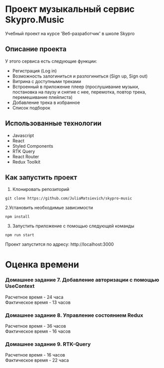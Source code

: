 # Проект музыкальный сервис Skypro.Music

Учебный проект на курсе 'Веб-разработчик' в школе Skypro

## Описание проекта

У этого сервиса есть следующие функции:

   - Регистрация (Log in)
   - Возможность залогиниться и разлогиниться (Sign up, Sign out)
   - Витрина с доступными треками
   - Встроенный в приложение плеер (прослушивание музыки, постановка на паузу и снятие с нее, перемотка, повтор трека, перемешивание плейлиста)
   - Добавление трека в избранное
   - Список подборок

## Использованные технологии

- Javascript
- React
- Styled Components
- RTK Query
- React Router
- Redux Toolkit

## Как запустить проект

1. Клонировать репозиторий

```
git clone https://github.com/JuliaMatsievich/skypro-music
```

2.Установить необходимые зависимости

```
npm install
```

3. Запустить приложение с помощью следующей команды

```
npm run start
```

Проект запустится по адресу: http://localhost:3000

# Оценка времени

### Домашнее задание 7. Добавление авторизации с помощью UseContext

Расчетное время  - 24 часа \
Фактическое время - 13 часов


### Домашнее задание 8. Управление состоянием Redux

Расчетное время  - 36 часов \
Фактическое время - 16 часов

### Домашнее задание 9. RTK-Query

Расчетное время  - 16 часов \
Фактическое время - 22 часа

